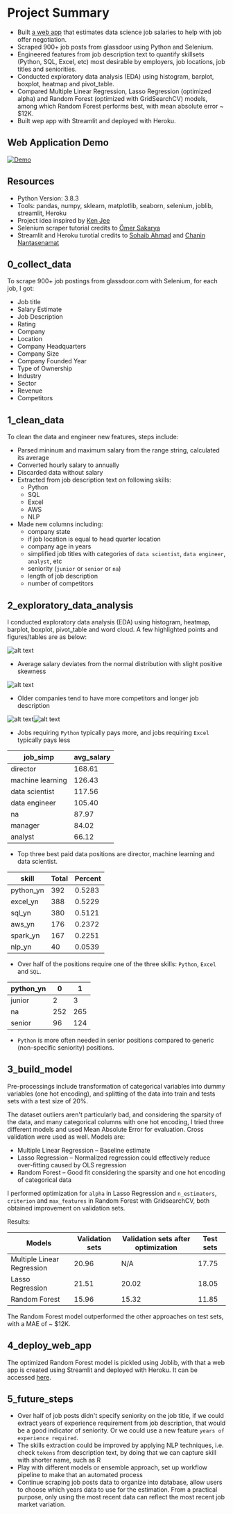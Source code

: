 # Project Summary

* Built [a web app](https://estimate-data-scientist-salary.herokuapp.com/) that estimates data science job salaries to help with job offer negotiation.
* Scraped 900+ job posts from glassdoor using Python and Selenium.
* Engineered features from job description text to quantify skillsets (Python, SQL, Excel, etc) most desirable by employers, job locations, job titles and seniorities.
* Conducted exploratory data analysis (EDA) using histogram, barplot, boxplot, heatmap and pivot_table.
* Compared Multiple Linear Regression, Lasso Regression (optimized alpha) and Random Forest (optimized with GridSearchCV) models, among which Random Forest performs best, with mean absolute error ~ $12K.
* Built wep app with Streamlit and deployed with Heroku.

## Web Application Demo

[![Demo](https://github.com/rui-zhang-ocean/Estimate_Data_Scientist_Salary/blob/master/figs/web_app_demo.gif)](https://estimate-data-scientist-salary.herokuapp.com/)

## Resources

* Python Version: 3.8.3
* Tools: pandas, numpy, sklearn, matplotlib, seaborn, selenium, joblib, streamlit, Heroku 
* Project idea inspired by [Ken Jee](https://www.youtube.com/channel/UCiT9RITQ9PW6BhXK0y2jaeg)
* Selenium scraper tutorial credits to [Ömer Sakarya](https://towardsdatascience.com/selenium-tutorial-scraping-glassdoor-com-in-10-minutes-3d0915c6d905)
* Streamlit and Heroku turotial credits to [Sohaib Ahmad](https://towardsdatascience.com/deploy-streamlit-on-heroku-9c87798d2088) and [Chanin Nantasenamat](https://www.youtube.com/watch?v=zK4Ch6e1zq8)

## 0_collect_data

To scrape 900+ job postings from glassdoor.com with Selenium, for each job, I got:

* Job title 
* Salary Estimate
* Job Description
* Rating
* Company
* Location
* Company Headquarters
* Company Size
* Company Founded Year
* Type of Ownership
* Industry
* Sector
* Revenue
* Competitors

## 1_clean_data

To clean the data and engineer new features, steps include:

* Parsed mininum and maximum salary from the range string, calculated its average
* Converted hourly salary to annually
* Discarded data without salary
* Extracted from job description text on following skills:
  * Python
  * SQL
  * Excel
  * AWS
  * NLP
* Made new columns including:
  * company state
  * if job location is equal to head quarter location
  * company age in years
  * simplified job titles with categories of `data scientist`, `data engineer`, `analyst`, etc
  * seniority (`junior` or `senior` or `na`)
  * length of job description
  * number of competitors

## 2_exploratory_data_analysis

I conducted exploratory data analysis (EDA) using histogram, heatmap, barplot, boxplot, pivot_table and word cloud. A few highlighted points and figures/tables are as below:

![alt text](https://github.com/rui-zhang-ocean/data_scientist_salary/blob/master/figs/histogram.png "histogram") 
* Average salary deviates from the normal distribution with slight positive skewness

![alt text](https://github.com/rui-zhang-ocean/data_scientist_salary/blob/master/figs/heatmap.png "heatmap") 
* Older companies tend to have more competitors and longer job description

![alt text](https://github.com/rui-zhang-ocean/data_scientist_salary/blob/master/figs/boxplot_python_yn.png "boxplot_python")![alt text](https://github.com/rui-zhang-ocean/data_scientist_salary/blob/master/figs/boxplot_excel_yn.png "boxplot_excel")
* Jobs requiring `Python` typically pays more, and jobs requiring `Excel` typically pays less

job_simp         | avg_salary  
---------------- | -----------
director         | 168.61
machine learning | 126.43
data scientist   | 117.56
data engineer    | 105.40
na               | 87.97
manager          | 84.02
analyst          | 66.12
* Top three best paid data positions are director, machine learning and data scientist.

 skill    | Total	|Percent
--------- | ------|-------
python_yn	|392	   |0.5283
excel_yn	 |388	   |0.5229
sql_yn	   |380	   |0.5121
aws_yn	   |176	   |0.2372
spark_yn	 |167	   |0.2251
nlp_yn	   |40	    |0.0539
* Over half of the positions require one of the three skills: `Python`, `Excel` and `SQL`.

python_yn|	0 	| 1	
---------| ---| ---
junior	  |2	  | 3
na	      |252	| 265
senior	  |96	 | 124
* `Python` is more often needed in senior positions compared to generic (non-specific seniority) positions.

## 3_build_model

Pre-processings include transformation of categorical variables into dummy variables (one hot encoding), and splitting of the data into train and tests sets with a test size of 20%.

The dataset outliers aren't particularly bad, and considering the sparsity of the data, and many categorical columns with one hot encoding, I tried three different models and  used Mean Absolute Error for evaluation. Cross validation were used as well. Models are:

* Multiple Linear Regression – Baseline estimate
* Lasso Regression – Normalized regression could effectively reduce over-fitting caused by OLS regression
* Random Forest – Good fit considering the sparsity and one hot encoding of categorical data

I performed optimization for `alpha` in Lasso Regression and `n_estimators`, `criterion` and `max_features` in Random Forest with GridsearchCV, both obtained improvement on validation sets. 

Results:

Models                     | Validation sets | Validation sets after optimization | Test sets
-------------------------- | ----------------| -----------------------------------|---------
Multiple Linear Regression | 20.96           | N/A                                | 17.75
Lasso Regression           | 21.51           | 20.02                              | 18.05
Random Forest              | 15.96           | 15.32                              | 11.85

The Random Forest model outperformed the other approaches on test sets, with a MAE of ~ $12K.

## 4_deploy_web_app

The optimized Random Forest model is pickled using Joblib, with that a web app is created using Streamlit and deployed with Heroku. It can be accessed [here](https://estimate-data-scientist-salary.herokuapp.com/). 

## 5_future_steps

* Over half of job posts didn't specify seniority on the job title, if we could extract years of experience requirement from job description, that would be a good indicator of seniority. Or we could use a new feature `years of experience required`.
* The skills extraction could be improved by applying NLP techniques, i.e. check `tokens` from description text, by doing that we can capture skill with shorter name, such as R
* Play with different models or ensemble approach, set up workflow pipeline to make that an automated process
* Continue scraping job posts data to organize into database, allow users to choose which years data to use for the estimation. From a practical purpose, only using the most recent data can reflect the most recent job market variation.

